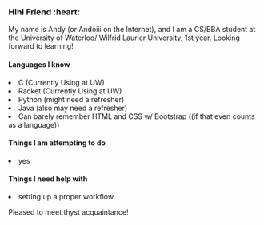 <h3>Hihi Friend :heart:</h3>
My name is Andy (or Andoiii on the Internet), and I am a CS/BBA student at the University of Waterloo/ Wilfrid Laurier University, 1st year.
Looking forward to learning!

<h4>Languages I know </h4>
<list>
  <li>C (Currently Using at UW)</li>
<li>Racket (Currently Using at UW) </li>
<li>Python (might need a refresher)</li>
<li>Java (also may need a refresher)</li>
<li>Can barely remember HTML and CSS w/ Bootstrap ((if that even counts as a language))</li>
</list>

<h4>Things I am attempting to do </h4>
<list>
  <li>yes</li>
</list>

<h4>Things I need help with</h4>
<list>
  <li>setting up a proper workflow</li>
</list>

Pleased to meet thyst acquaintance! 
<!--
**Andoiiii/Andoiiii** is a ✨ _special_ ✨ repository because its `README.md` (this file) appears on your GitHub profile.

Here are some ideas to get you started:

- 🔭 I’m currently working on ...
- 🌱 I’m currently learning ...
- 👯 I’m looking to collaborate on ...
- 🤔 I’m looking for help with ...
- 💬 Ask me about ...
- 📫 How to reach me: ...
- 😄 Pronouns: ...
- ⚡ Fun fact: ...
-->
